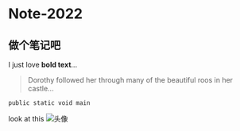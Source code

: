 # Note-2022

## 做个笔记吧

I just love **bold text**...

> Dorothy followed her through many of the beautiful roos in her castle...


`public static void main`


look at this ![头像](https://avatars.githubusercontent.com/u/8615343?v=4)
